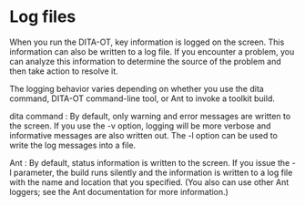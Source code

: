 # Log files

When you run the DITA-OT, key information is logged on the screen. This information can also be written to a log file. If you encounter a problem, you can analyze this information to determine the source of the problem and then take action to resolve it.

The logging behavior varies depending on whether you use the dita command, DITA-OT command-line tool, or Ant to invoke a toolkit build.

 dita command
 :   By default, only warning and error messages are written to the screen. If you use the -v option, logging will be more verbose and informative messages are also written out. The -l option can be used to write the log messages into a file.

  Ant
 :   By default, status information is written to the screen. If you issue the -l parameter, the build runs silently and the information is written to a log file with the name and location that you specified. \(You also can use other Ant loggers; see the Ant documentation for more information.\)

 